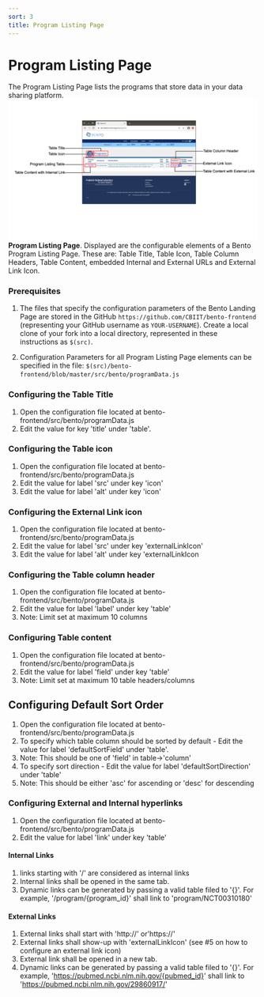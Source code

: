 ```yaml
---
sort: 3
title: Program Listing Page
---
```


# Program Listing Page
The Program Listing Page lists the programs that store data in your data sharing platform.
![Program Listing Page Elements](https://github.com/CBIIT/bento-docs/blob/master/assets/program-listing-page.png?raw=true)
**Program Listing Page**. Displayed are the configurable elements of a Bento Program Listing Page. These are: Table Title, Table Icon, Table Column Headers, Table Content, embedded Internal and External URLs and External Link Icon.

### Prerequisites

1. The files that specify the configuration parameters of the Bento Landing Page are stored in the GitHub `https://github.com/CBIIT/bento-frontend` (representing your GitHub username as `YOUR-USERNAME`). Create a local clone of your fork into a local directory, represented in these instructions as `$(src)`.

2. Configuration Parameters for all Program Listing Page elements can be specified in the file: `$(src)/bento-frontend/blob/master/src/bento/programData.js` 


### Configuring the Table Title
1. Open the configuration file located at bento-frontend/src/bento/programData.js
2. Edit the value for key 'title' under 'table'.

### Configuring the Table icon
1. Open the configuration file located at bento-frontend/src/bento/programData.js
2. Edit the value for label 'src' under key 'icon'
3. Edit the value for label 'alt' under key 'icon'

### Configuring the External Link icon
1. Open the configuration file located at bento-frontend/src/bento/programData.js
2. Edit the value for label 'src' under key 'externalLinkIcon'
3. Edit the value for label 'alt' under key 'externalLinkIcon

### Configuring the Table column header
1. Open the configuration file located at bento-frontend/src/bento/programData.js
2. Edit the value for label 'label' under key 'table'
3. Note: Limit set at maximum 10 columns

### Configuring Table content
1. Open the configuration file located at bento-frontend/src/bento/programData.js
2. Edit the value for label 'field' under key 'table'
3. Note: Limit set at maximum 10 table headers/columns

## Configuring Default Sort Order
1. Open the configuration file located at bento-frontend/src/bento/programData.js
2. To specify which table column should be sorted by default - Edit the value for label 'defaultSortField' under 'table'.
3. Note: This should be one of 'field' in table->'column'
4. To specify sort direction - Edit the value for label 'defaultSortDirection' under 'table'
5. Note: This should be either 'asc' for ascending or 'desc' for descending

### Configuring External and Internal hyperlinks
1. Open the configuration file located at bento-frontend/src/bento/programData.js
2. Edit the value for label 'link' under key 'table'

#### Internal Links

1. links starting with '/' are considered as internal links
2. Internal links shall be opened in the same tab.
3. Dynamic links can be generated by passing a valid table filed to '{}'. For example, '/program/{program_id}' shall link to 'program/NCT00310180'

#### External Links
1. External links shall start with 'http://' or'https://'
2. External links shall show-up with 'externalLinkIcon' (see #5 on how to configure an external link icon)
3. External link shall be opened in a new tab.
4. Dynamic links can be generated by passing a valid table filed to '{}'. 
   For example, 'https://pubmed.ncbi.nlm.nih.gov/{pubmed_id}' shall link to 'https://pubmed.ncbi.nlm.nih.gov/29860917/'
